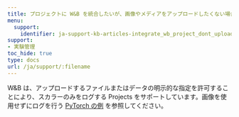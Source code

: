 ```yaml
---
title: プロジェクトに W&B を統合したいが、画像やメディアをアップロードしたくない場合はどうすればいいですか？
menu:
  support:
    identifier: ja-support-kb-articles-integrate_wb_project_dont_upload_any_images_media
support:
- 実験管理
toc_hide: true
type: docs
url: /ja/support/:filename
---
```


W&B は、アップロードするファイルまたはデータの明示的な指定を許可することにより、スカラーのみをログする Projects をサポートしています。画像を使用せずにログを行う [PyTorch の例](http://wandb.me/pytorch-colab) を参照してください。